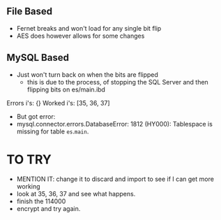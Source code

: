 ## File Based
+ Fernet breaks and won't load for any single bit flip
+ AES does however allows for some changes

## MySQL Based
+ Just won't turn back on when the bits are flipped
    + this is due to the process, of stopping the SQL
    Server and then flipping bits on es/main.ibd


Errors i's: {}
Worked i's: [35, 36, 37]
+ But got error:
+ mysql.connector.errors.DatabaseError: 1812 (HY000): Tablespace is missing for table `es`.`main`.

# TO TRY
+ MENTION IT: change it to discard and import to see if I can get more working
+ look at 35, 36, 37 and see what happens.
+ finish the 114000
+ encrypt and try again.



